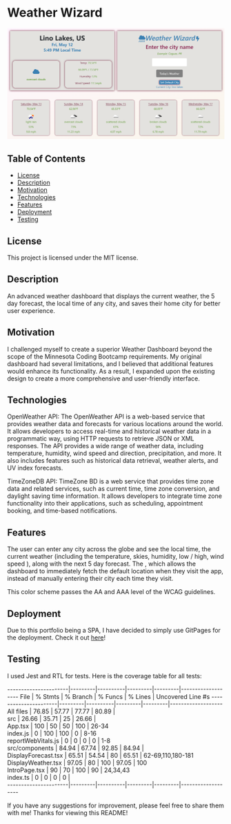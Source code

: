 # Weather Wizard

![Screenshot](./public/assets/weather-wizard.png)
## Table of Contents
- [License](#license)
- [Description](#description)
- [Motivation](#motivation)
- [Technologies](#technologies)
- [Features](#features)
- [Deployment](#Deployment)
- [Testing](#testing)

## License
This project is licensed under the MIT license.

## Description
An advanced weather dashboard that displays the current weather, the 5 day forecast, the local time of any city, and saves their home city for better user experience. 

## Motivation
I challenged myself to create a superior Weather Dashboard beyond the scope of the Minnesota Coding Bootcamp requirements. My original dashboard had several limitations, and I believed that additional features would enhance its functionality. As a result, I expanded upon the existing design to create a more comprehensive and user-friendly interface.

## Technologies
OpenWeather API:
The OpenWeather API is a web-based service that provides weather data and forecasts for various locations around the world. It allows developers to access real-time and historical weather data in a programmatic way, using HTTP requests to retrieve JSON or XML responses. The API provides a wide range of weather data, including temperature, humidity, wind speed and direction, precipitation, and more. It also includes features such as historical data retrieval, weather alerts, and UV index forecasts. 

TimeZoneDB API:
TimeZone BD is a web service that provides time zone data and related services, such as current time, time zone conversion, and daylight saving time information. It allows developers to integrate time zone functionality into their applications, such as scheduling, appointment booking, and time-based notifications. 

## Features
The user can enter any city across the globe and see the local time, the current weather (including the temperature, skies, humidity, low / high, wind speed ), along with the next 5 day forecast. The , which allows the dashboard to immediately fetch the default location when they visit the app, instead of manually entering their city each time they visit. 

This color scheme passes the AA and AAA level of the WCAG guidelines.

## Deployment
Due to this portfolio being a SPA, I have decided to simply use GitPages for the deployment. Check it out [here](https://kenny4297.github.io/Weather-Wizard/)!

## Testing
I used Jest and RTL for tests. Here is the coverage table for all tests:

----------------------|---------|----------|---------|---------|-------------------
File                  | % Stmts | % Branch | % Funcs | % Lines | Uncovered Line #s 
----------------------|---------|----------|---------|---------|-------------------
All files             |   76.85 |    57.77 |   77.77 |   80.89 |                   
 src                  |   26.66 |    35.71 |      25 |   26.66 |                   
  App.tsx             |     100 |       50 |      50 |     100 | 26-34             
  index.js            |       0 |      100 |     100 |       0 | 8-16              
  reportWebVitals.js  |       0 |        0 |       0 |       0 | 1-8               
 src/components       |   84.94 |    67.74 |   92.85 |   84.94 |                   
  DisplayForecast.tsx |   65.51 |    54.54 |      80 |   65.51 | 62-69,110,180-181 
  DisplayWeather.tsx  |   97.05 |       80 |     100 |   97.05 | 100               
  IntroPage.tsx       |      90 |       70 |     100 |      90 | 24,34,43          
  index.ts            |       0 |        0 |       0 |       0 |                   
----------------------|---------|----------|---------|---------|-------------------


If you have any suggestions for improvement, please feel free to share them with me! Thanks for viewing this README!


